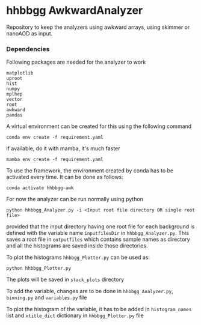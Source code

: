# hhbbgg AwkwardAnalyzer
Repository to keep the analyzers using awkward arrays, using skimmer or nanoAOD as input.

### Dependencies
Following packages are needed for the analyzer to work
```
matplotlib
uproot
hist
numpy
mplhep
vector
root
awkward
pandas
```
A virtual environment can be created for this using the following command
```
conda env create -f requirement.yaml
```
if available, do it with mamba, it's much faster
```
mamba env create -f requirement.yaml
```
To use the framework, the environment created by conda has to be activated every time. It can be done as follows:
```
conda activate hhbbgg-awk
```
For now the analyzer can be run normally using python
```
python hhbbgg_Analyzer.py -i <Input root file directory OR single root file>
```
provided that the input directory having one root file for each background is defined with the variable name `inputfilesDir` in `hhbbgg_Analyzer.py`.
This saves a root file in `outputfiles` which contains sample names as directory and all the histograms are saved inside those directories.

To plot the histograms `hhbbgg_Plotter.py` can be used as:
```
python hhbbgg_Plotter.py
```
The plots will be saved in `stack_plots` directory

To add the variable, changes are to be done in `hhbbgg_Analyzer.py`, `binning.py` and `variables.py` file

To plot the histogram of the variable, it has to be added in `histogram_names` list and `xtitle_dict` dictionary in `hhbbgg_Plotter.py` file
